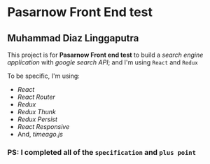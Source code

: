 # Pasarnow Front End test

## Muhammad Diaz Linggaputra

This project is for **Pasarnow Front end test** to build a _search engine application_ with _google search API_; and I'm using `React` and `Redux`

To be specific, I'm using:

- _React_
- _React Router_
- _Redux_
- _Redux Thunk_
- _Redux Persist_
- _React Responsive_
- And, _timeago.js_

### PS: I completed all of the `specification` and `plus point`
